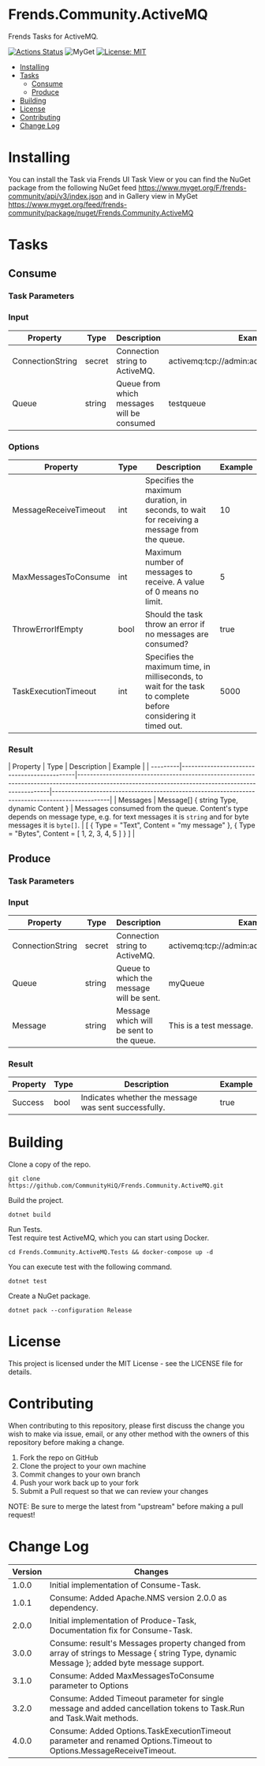 # Frends.Community.ActiveMQ
Frends Tasks for ActiveMQ.

[![Actions Status](https://github.com/CommunityHiQ/Frends.Community.ActiveMQ/workflows/PackAndPushAfterMerge/badge.svg)](https://github.com/CommunityHiQ/Frends.Community.ActiveMQ/actions)
![MyGet](https://img.shields.io/myget/frends-community/v/Frends.Community.ActiveMQ)
[![License: MIT](https://img.shields.io/badge/License-MIT-yellow.svg)](https://opensource.org/licenses/MIT)

- [Installing](#installing)
- [Tasks](#tasks)
  - [Consume](#consume)
  - [Produce](#produce)
- [Building](#building)
- [License](#license)
- [Contributing](#contributing)
- [Change Log](#change-log)

# Installing
You can install the Task via Frends UI Task View or you can find the NuGet package from the following NuGet feed
https://www.myget.org/F/frends-community/api/v3/index.json and in Gallery view in MyGet https://www.myget.org/feed/frends-community/package/nuget/Frends.Community.ActiveMQ

# Tasks

## Consume

### Task Parameters

### Input

| Property         | Type   | Description                                  | Example                                    |
|------------------|--------|----------------------------------------------|--------------------------------------------|
| ConnectionString | secret | Connection string to ActiveMQ.               | activemq:tcp://admin:admin@localhost:61616 |
| Queue            | string | Queue from which messages will be consumed   | testqueue									|

### Options

| Property          | Type | Description                                       | Example |
|-------------------|------|---------------------------------------------------|---------|
| MessageReceiveTimeout | int | Specifies the maximum duration, in seconds, to wait for receiving a message from the queue. | 10 |
| MaxMessagesToConsume | int | Maximum number of messages to receive. A value of 0 means no limit. | 5 |
| ThrowErrorIfEmpty | bool | Should the task throw an error if no messages are consumed? | true |
| TaskExecutionTimeout | int | Specifies the maximum time, in milliseconds, to wait for the task to complete before considering it timed out. | 5000 |

### Result

| Property | Type | Description | Example | | ---------|--------------------------------------------|---------------------------------------------------------------------------------------------------------------------------------------------------|------------------------------------------------------------------------------------------------|
| Messages | Message[] { string Type, dynamic Content } | Messages consumed from the queue. Content's type depends on message type, e.g. for text messages it is `string` and for byte messages it is `byte[]`. | [ { Type = "Text", Content = "my message" }, { Type = "Bytes", Content = [ 1, 2, 3, 4, 5 ] } ] |

## Produce

### Task Parameters

### Input

| Property         | Type   | Description | Example |
|------------------|--------|----------------------------------------------|--------------------------------------------|
| ConnectionString | secret | Connection string to ActiveMQ. | activemq:tcp://admin:admin@localhost:61616 |
| Queue            | string | Queue to which the message will be sent. | myQueue |
| Message          | string | Message which will be sent to the queue. | This is a test message. |

### Result

| Property | Type     | Description                    | Example |
| ---------|----------|--------------------------------|---------|
| Success  | bool  | Indicates whether the message was sent successfully. | true |

# Building

Clone a copy of the repo.

`git clone https://github.com/CommunityHiQ/Frends.Community.ActiveMQ.git`

Build the project.

`dotnet build`

Run Tests.<br/>
Test require test ActiveMQ, which you can start using Docker.

`cd Frends.Community.ActiveMQ.Tests && docker-compose up -d`

You can execute test with the following command.

`dotnet test`

Create a NuGet package.

`dotnet pack --configuration Release`

# License

This project is licensed under the MIT License - see the LICENSE file for details.

# Contributing
When contributing to this repository, please first discuss the change you wish to make via issue, email, or any other method with the owners of this repository before making a change.

1. Fork the repo on GitHub
2. Clone the project to your own machine
3. Commit changes to your own branch
4. Push your work back up to your fork
5. Submit a Pull request so that we can review your changes

NOTE: Be sure to merge the latest from "upstream" before making a pull request!

# Change Log

| Version | Changes                                                                                                                                    |
|---------|--------------------------------------------------------------------------------------------------------------------------------------------|
| 1.0.0   | Initial implementation of Consume-Task.                                                                                                    |
| 1.0.1   | Consume: Added Apache.NMS version 2.0.0 as dependency.                                                                                     |
| 2.0.0   | Initial implementation of Produce-Task, Documentation fix for Consume-Task.                                                                |
| 3.0.0   | Consume: result's Messages property changed from array of strings to Message { string Type, dynamic Message }; added byte message support. |
| 3.1.0   | Consume: Added MaxMessagesToConsume parameter to Options                                                                                   |
| 3.2.0   | Consume: Added Timeout parameter for single message and added cancellation tokens to Task.Run and Task.Wait methods.                       |
| 4.0.0   | Consume: Added Options.TaskExecutionTimeout parameter and renamed Options.Timeout to Options.MessageReceiveTimeout.                       |
